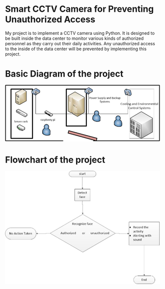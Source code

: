 
# Smart CCTV Camera for Preventing Unauthorized Access #
My project is to implement a CCTV camera using Python. It is designed to be built inside the data center to monitor various kinds of authorized personnel as they carry out their daily activities. Any unauthorized access to the inside of the data center will be prevented by implementing this project.
# Basic Diagram of the project
![digram](https://github.com/Niroshakck4/Smart-CCTV-Camera-for-Privent-Unotherized-Access/blob/main/Drawing1.jpg)
# Flowchart of the project
![flowchart](https://github.com/Niroshakck4/Smart-CCTV-Camera-for-Privent-Unotherized-Access/blob/main/flow%20chart.jpg)
